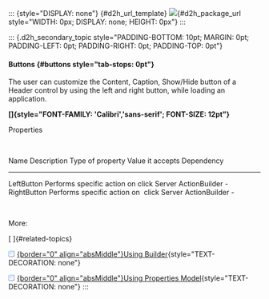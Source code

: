::: {style="DISPLAY: none"}
[](ms-xhelp:///?Id=d2h_url_template){#d2h_url_template} ![](!package_url!){#d2h_package_url style="WIDTH: 0px; DISPLAY: none; HEIGHT: 0px"}
:::

::: {.d2h_secondary_topic style="PADDING-BOTTOM: 10pt; MARGIN: 0pt; PADDING-LEFT: 0pt; PADDING-RIGHT: 0pt; PADDING-TOP: 0pt"}
#### Buttons {#buttons style="tab-stops: 0pt"}

The user can customize the Content, Caption, Show/Hide button of a Header control by using the left and right button, while loading an application.

**[]{style="FONT-FAMILY: 'Calibri','sans-serif'; FONT-SIZE: 12pt"}**  

Properties

 

  Name          Description                          Type of property   Value it accepts   Dependency
  ------------- ------------------------------------ ------------------ ------------------ ------------
  LeftButton    Performs specific action on click    Server             ActionBuilder      \-
  RightButton   Performs specific action on  click   Server             ActionBuilder      \-

 

More:

[ ]{#related-topics}

[![](button.gif){border="0" align="absMiddle"}Using Builder](ms-xhelp:///?Id=aa71b838-0d4a-4ebe-bf8d-7e98dd5b915b){style="TEXT-DECORATION: none"}

[![](button.gif){border="0" align="absMiddle"}Using Properties Model](ms-xhelp:///?Id=84d15aa5-05d8-4d98-a854-e3840632d145){style="TEXT-DECORATION: none"}
:::
